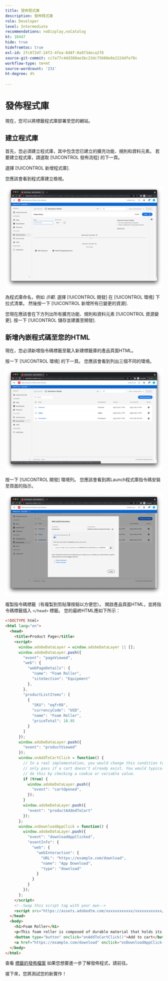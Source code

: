 ```yaml
---
title: 發佈程式庫
description: 發佈程式庫
role: Developer
level: Intermediate
recommendations: noDisplay,noCatalog
kt: 10447
hide: true
hidefromtoc: true
exl-id: 2fc072df-24f2-4fea-848f-0a973deca2f8
source-git-commit: cc7a77c4dd380ae1bc23dc75608e8e2224dfe78c
workflow-type: tm+mt
source-wordcount: '231'
ht-degree: 4%

---
```


# 發佈程式庫

現在，您可以將標籤程式庫部署至您的網站。

## 建立程式庫

首先，您必須建立程式庫，其中包含您已建立的擴充功能、規則和資料元素。 若要建立程式庫，請選取 [!UICONTROL 發佈流程] 的下一頁。

選擇 [!UICONTROL 新增程式庫].

您應該會看到程式庫建立檢視。

![標籤庫建立](../../../assets/implementation-strategy/tags-library-creation.png)

為程式庫命名，例如 _示範_. 選擇 [!UICONTROL 開發] 在 [!UICONTROL 環境] 下拉式清單。 然後按一下 [!UICONTROL 新增所有已變更的資源].

您現在應該會在下方列出所有擴充功能、規則和資料元素 [!UICONTROL 資源變更]. 按一下 [!UICONTROL 儲存並建置至開發].

## 新增內嵌程式碼至您的HTML

現在，您必須新增指令碼標籤至載入新建標籤庫的產品頁面HTML。

按一下 [!UICONTROL 環境] 的下一頁。 您應該會看到列出三個不同的環境。

![標籤環境](../../../assets/implementation-strategy/tags-environments.png)

按一下 [!UICONTROL 開發] 環境列。 您應該會看到將Launch程式庫指令碼安裝至頁面的指示。

![標籤安裝指示](../../../assets/implementation-strategy/tags-installation-instructions.png)

複製指令碼標籤（有複製到剪貼簿按鈕以方便您）。 開啟產品頁面HTML，並將指令碼標籤插入 `</head>` 標籤。 您的最終HTML應如下所示：

```html
<!DOCTYPE html>
<html lang="en">
  <head>
    <title>Product Page</title>
    <script>
      window.adobeDataLayer = window.adobeDataLayer || [];
      window.adobeDataLayer.push({
        "event": "pageViewed",
        "web": {
          "webPageDetails": {
            "name": "Foam Roller",
            "siteSection": "Equipment"
          },
        },
        "productListItems": [
          {
            "SKU": "eqfr08",
            "currencyCode": "USD",
            "name": "Foam Roller",
            "priceTotal": 18.95
          }
        ]
      });
      window.adobeDataLayer.push({
        "event": "productViewed"
      });
      window.onAddToCartClick = function() {
        // In a real implementation, you would change this condition to 
        // only pass if a cart doesn't already exist. You would typically 
        // do this by checking a cookie or variable value.
        if (true) {
          window.adobeDataLayer.push({
            "event": "cartOpened",
          });
        }
        window.adobeDataLayer.push({
          "event": "productAddedToCart"
        });
      };
      window.onDownloadAppClick = function() {
        window.adobeDataLayer.push({
          "event": "downloadAppClicked",
          "eventInfo": {
            "web": {
              "webInteraction": {
                "URL": "https://example.com/download",
                "name": "App Download",
                "type": "download"
              }
            }
          }
        });
      };
    </script>
    <!--Swap this script tag with your own-->
    <script src="https://assets.adobedtm.com/xxxxxxxxxxxx/xxxxxxxxxxxx/launch-xxxxxxxxxxxx-development.min.js" async></script>
  </head>
  <body>
    <h1>Foam Roller</h1>
    <p>This foam roller is composed of durable material that holds its shape and delivers deep tissue therapy. Purchase now for only $18.95!</p>
    <button type="button" onclick="onAddToCartClick()">Add to cart</button>
    <a href="https://example.com/download" onclick="onDownloadAppClick()">Download the app</a>
  </body>
</html>
```

查看 [標籤的發佈檔案](https://experienceleague.adobe.com/docs/experience-platform/tags/publish/overview.html?lang=zh-Hant) 如果您想要進一步了解發佈程式，請前往。

接下來，您將測試您的新實作！
